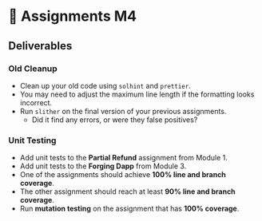 # 📑 Assignments M4

## Deliverables

### Old Cleanup

- Clean up your old code using `solhint` and `prettier`.
- You may need to adjust the maximum line length if the formatting looks incorrect.
- Run `slither` on the final version of your previous assignments.
  - Did it find any errors, or were they false positives?

### Unit Testing

- Add unit tests to the **Partial Refund** assignment from Module 1.
- Add unit tests to the **Forging Dapp** from Module 3.
- One of the assignments should achieve **100% line and branch coverage**.
- The other assignment should reach at least **90% line and branch coverage**.
- Run **mutation testing** on the assignment that has **100% coverage**.
